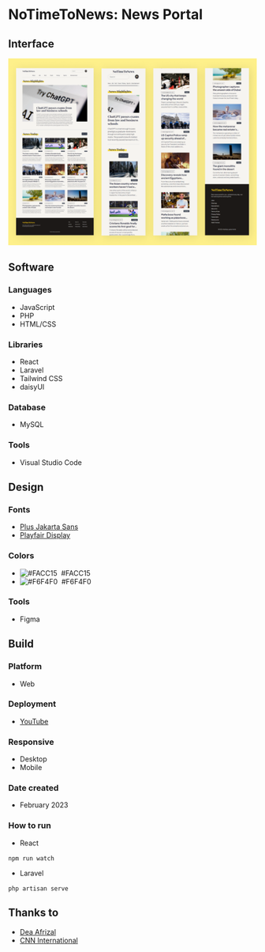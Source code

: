 # NoTimeToNews: News Portal

## Interface
![Interface](https://raw.githubusercontent.com/luqmanherifa/luqman-herifa-personal-portfolio-v2/main/public/works/notimetonews.png)

## Software
### Languages
  - JavaScript
  - PHP
  - HTML/CSS

### Libraries
  - React
  - Laravel
  - Tailwind CSS
  - daisyUI

### Database
  - MySQL

### Tools
  - Visual Studio Code

## Design
### Fonts
  - [Plus Jakarta Sans](https://fonts.google.com/specimen/Plus+Jakarta+Sans)
  - [Playfair Display](https://fonts.google.com/specimen/Playfair+Display)

### Colors
  - ![#FACC15](https://placehold.co/20x20/FACC15/FACC15.png)  #FACC15
  - ![#F6F4F0](https://placehold.co/20x20/F6F4F0/F6F4F0.png)  #F6F4F0

### Tools
  - Figma

## Build
### Platform
  - Web

### Deployment
  - [YouTube](https://youtu.be/DtDKl8th9u8)

### Responsive
  - Desktop
  - Mobile

### Date created
  - February 2023

### How to run
  - React
```
npm run watch
```
  - Laravel
```
php artisan serve
```

## Thanks to
  - [Dea Afrizal](https://www.youtube.com/@deaafrizal)
  - [CNN International](https://edition.cnn.com)

